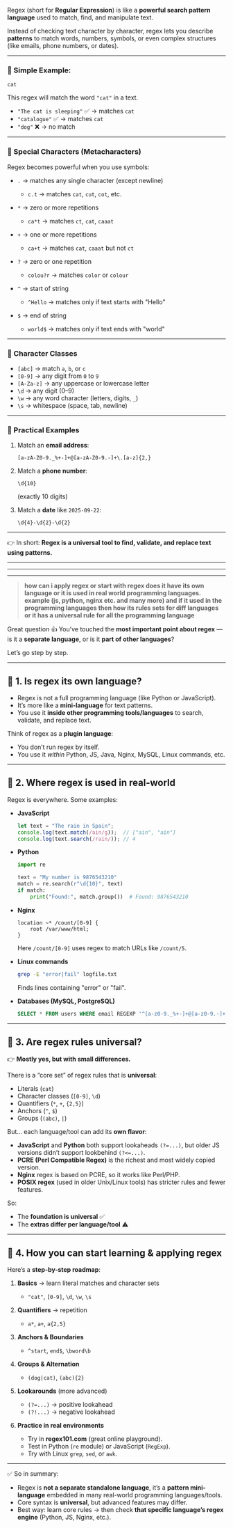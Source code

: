 Regex (short for **Regular Expression**) is like a **powerful search pattern language** used to match, find, and manipulate text.

Instead of checking text character by character, regex lets you describe **patterns** to match words, numbers, symbols, or even complex structures (like emails, phone numbers, or dates).

---

### 🔹 Simple Example:

```regex
cat
```

This regex will match the word `"cat"` in a text.

* `"The cat is sleeping"` ✅ → matches `cat`
* `"catalogue"` ✅ → matches `cat`
* `"dog"` ❌ → no match

---

### 🔹 Special Characters (Metacharacters)

Regex becomes powerful when you use symbols:

* `.` → matches any single character (except newline)

  * `c.t` → matches `cat`, `cut`, `cot`, etc.
* `*` → zero or more repetitions

  * `ca*t` → matches `ct`, `cat`, `caaat`
* `+` → one or more repetitions

  * `ca+t` → matches `cat`, `caaat` but not `ct`
* `?` → zero or one repetition

  * `colou?r` → matches `color` or `colour`
* `^` → start of string

  * `^Hello` → matches only if text starts with "Hello"
* `$` → end of string

  * `world$` → matches only if text ends with "world"

---

### 🔹 Character Classes

* `[abc]` → match `a`, `b`, or `c`
* `[0-9]` → any digit from `0` to `9`
* `[A-Za-z]` → any uppercase or lowercase letter
* `\d` → any digit (0–9)
* `\w` → any word character (letters, digits, `_`)
* `\s` → whitespace (space, tab, newline)

---

### 🔹 Practical Examples

1. Match an **email address**:

   ```regex
   [a-zA-Z0-9._%+-]+@[a-zA-Z0-9.-]+\.[a-z]{2,}
   ```

2. Match a **phone number**:

   ```regex
   \d{10}
   ```

   (exactly 10 digits)

3. Match a **date** like `2025-09-22`:

   ```regex
   \d{4}-\d{2}-\d{2}
   ```

---

👉 In short: **Regex is a universal tool to find, validate, and replace text using patterns.**



---
---
---

> **how can i apply regex or start with regex does it have its own language or it is used in real world programming languages. example (js, python, nginx etc. and many more) and if it used in the programming languages then how its rules sets for diff languages or it has a universal rule for all the programming language**

Great question 👍 You’ve touched the **most important point about regex** — is it a **separate language**, or is it **part of other languages**?

Let’s go step by step.

---

## 🔹 1. Is regex its own language?

* Regex is not a full programming language (like Python or JavaScript).
* It’s more like a **mini-language** for text patterns.
* You use it **inside other programming tools/languages** to search, validate, and replace text.

Think of regex as a **plugin language**:

* You don’t run regex by itself.
* You use it *within* Python, JS, Java, Nginx, MySQL, Linux commands, etc.

---

## 🔹 2. Where regex is used in real-world

Regex is everywhere. Some examples:

* **JavaScript**

  ```js
  let text = "The rain in Spain";
  console.log(text.match(/ain/g));  // ["ain", "ain"]
  console.log(text.search(/rain/)); // 4
  ```

* **Python**

  ```python
  import re

  text = "My number is 9876543210"
  match = re.search(r"\d{10}", text)
  if match:
      print("Found:", match.group())  # Found: 9876543210
  ```

* **Nginx**

  ```nginx
  location ~* /count/[0-9] {
      root /var/www/html;
  }
  ```

  Here `/count/[0-9]` uses regex to match URLs like `/count/5`.

* **Linux commands**

  ```sh
  grep -E "error|fail" logfile.txt
  ```

  Finds lines containing "error" or "fail".

* **Databases (MySQL, PostgreSQL)**

  ```sql
  SELECT * FROM users WHERE email REGEXP '^[a-z0-9._%+-]+@[a-z0-9.-]+\.[a-z]{2,}$';
  ```

---

## 🔹 3. Are regex rules universal?

👉 **Mostly yes, but with small differences.**

There is a “core set” of regex rules that is **universal**:

* Literals (`cat`)
* Character classes (`[0-9]`, `\d`)
* Quantifiers (`*`, `+`, `{2,5}`)
* Anchors (`^`, `$`)
* Groups (`(abc)`, `|`)

But… each language/tool can add its **own flavor**:

* **JavaScript** and **Python** both support lookaheads `(?=...)`, but older JS versions didn’t support lookbehind `(?<=...)`.
* **PCRE (Perl Compatible Regex)** is the richest and most widely copied version.
* **Nginx** regex is based on PCRE, so it works like Perl/PHP.
* **POSIX regex** (used in older Unix/Linux tools) has stricter rules and fewer features.

So:

* The **foundation is universal** ✅
* The **extras differ per language/tool** ⚠️

---

## 🔹 4. How you can start learning & applying regex

Here’s a **step-by-step roadmap**:

1. **Basics** → learn literal matches and character sets

   * `"cat"`, `[0-9]`, `\d`, `\w`, `\s`

2. **Quantifiers** → repetition

   * `a*`, `a+`, `a{2,5}`

3. **Anchors & Boundaries**

   * `^start`, `end$`, `\bword\b`

4. **Groups & Alternation**

   * `(dog|cat)`, `(abc){2}`

5. **Lookarounds** (more advanced)

   * `(?=...)` → positive lookahead
   * `(?!...)` → negative lookahead

6. **Practice in real environments**

   * Try in **regex101.com** (great online playground).
   * Test in Python (`re` module) or JavaScript (`RegExp`).
   * Try with Linux `grep`, `sed`, or `awk`.

---

✅ So in summary:

* Regex is **not a separate standalone language**, it’s a **pattern mini-language** embedded in many real-world programming languages/tools.
* Core syntax is **universal**, but advanced features may differ.
* Best way: learn core rules → then check **that specific language’s regex engine** (Python, JS, Nginx, etc.).
